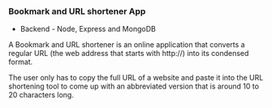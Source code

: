 ### Bookmark and URL shortener App
* Backend - Node, Express and MongoDB

A Bookmark and URL shortener is an online application that converts a regular URL (the web
address that starts with http://) into its condensed format.

The user only has to copy the full URL of a website and paste it into the URL shortening tool to
come up with an abbreviated version that is around 10 to 20 characters long.

